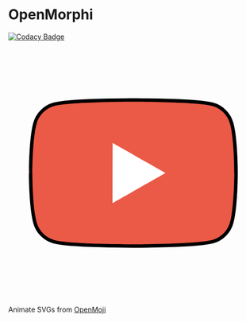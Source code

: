 # OpenMorphi

[![Codacy Badge](https://api.codacy.com/project/badge/Grade/815a4e2ebf7d415895c09bf8cff9c29f)](https://app.codacy.com/manual/lzear/openmorphi?utm_source=github.com&utm_medium=referral&utm_content=lzear/openmorphi&utm_campaign=Badge_Grade_Dashboard)

<svg xmlns="http://www.w3.org/2000/svg" viewBox="0 0 72 72">
    <path d="M 60.9883 25.8099 C 60.9275 19.0351 55.3844 13.4908 48.6111 13.4296 C 43.6531 13.3185 38.0911 15.8641 36.0909 19.5917 C 34.0908 15.8641 28.4378 13.3185 23.5707 13.4296 C 16.7974 13.4908 11.2543 19.0351 11.1935 25.8099 C 11.0831 29.0431 12.0831 32.5452 13.7196 34.5453 C 13.7196 34.5453 13.7196 35.4108 13.8301 35.8257 C 13.8908 36.0546 33.8896 60.7821 34.117 60.8433 C 34.5291 60.9544 56.0015 36.4071 56.0015 36.4071 C 56.0015 36.4071 57.6542 36.4071 58.0663 36.296 C 59.7484 34.2346 60.9275 31.5088 60.9883 28.3706 C 61.0988 27.9557 61.0988 27.0902 61.0988 27.0902 C 61.0988 27.0902 61.0988 26.2247 60.9883 25.8099"
          fill="none" stroke="#000000" stroke-width="2">
        <animate attributeName="strokeMiterlimit" dur="5000ms" repeatCount="indefinite" keyTimes="0;0.5;1"
                 calcMode="spline" keySplines="0.4 0 0.2 1; 0.4 0 0.2 1" values="10;undefined;10"></animate>
        <animate attributeName="d" dur="5000ms" repeatCount="indefinite" keyTimes="0;0.5;1" calcMode="spline"
                 keySplines="0.4 0 0.2 1; 0.4 0 0.2 1"
                 values="M 63.873874 21.905712 C 63.204809 19.386148 61.233657 17.402098 58.73029 16.728737 C 54.19329 15.504988 36 15.504988 36 15.504988 C 36 15.504988 17.806809 15.504988 13.269676 16.728737000000002 C 10.76654 17.402098000000002 8.795039 19.386148000000002 8.126032 21.905712 C 6.910305 26.472231 6.910305 35.999999 6.910305 35.999999 C 6.910305 35.999999 6.910305 45.527635000000004 8.126032 50.09458600000001 C 8.795039000000001 52.613851000000004 10.76654 54.59788100000001 13.269676 55.271536000000005 C 17.806809 56.495012 36 56.495012 36 56.495012 C 36 56.495012 54.193290000000005 56.495012 58.73029 55.271536000000005 C 61.233656999999994 54.59788100000001 63.204809 52.613851000000004 63.873873999999994 50.09458600000001 C 65.08969499999999 45.527635000000004 65.08969499999999 35.999999 65.08969499999999 35.999999 C 65.08969499999999 35.999999 65.08969499999999 26.472231 63.873873999999994 21.905712;M 60.7 26.2 C 60.7 19 54.800000000000004 13.1 47.6 13.1 C 42.6 13.1 38.3 15.899999999999999 36.1 20 C 33.9 15.9 29.5 13.1 24.6 13.1 C 17.400000000000002 13.1 11.500000000000002 19 11.500000000000002 26.2 C 11.500000000000002 29.3 12.600000000000001 32.2 14.400000000000002 34.4 C 14.400000000000002 34.4 14.400000000000002 34.4 14.400000000000002 34.4 C 14.400000000000002 34.4 36.2 61.4 36.2 61.4 C 36.2 61.4 58 34.4 58 34.4 C 58 34.4 58 34.4 58 34.4 C 59.6 32.2 60.7 29.4 60.7 26.2 C 60.7 26.2 60.7 26.2 60.7 26.2 C 60.7 26.2 60.7 26.2 60.7 26.2;M 63.873874 21.905712 C 63.204809 19.386148 61.233657 17.402098 58.73029 16.728737 C 54.19329 15.504988 36 15.504988 36 15.504988 C 36 15.504988 17.806809 15.504988 13.269676 16.728737000000002 C 10.76654 17.402098000000002 8.795039 19.386148000000002 8.126032 21.905712 C 6.910305 26.472231 6.910305 35.999999 6.910305 35.999999 C 6.910305 35.999999 6.910305 45.527635000000004 8.126032 50.09458600000001 C 8.795039000000001 52.613851000000004 10.76654 54.59788100000001 13.269676 55.271536000000005 C 17.806809 56.495012 36 56.495012 36 56.495012 C 36 56.495012 54.193290000000005 56.495012 58.73029 55.271536000000005 C 61.233656999999994 54.59788100000001 63.204809 52.613851000000004 63.873873999999994 50.09458600000001 C 65.08969499999999 45.527635000000004 65.08969499999999 35.999999 65.08969499999999 35.999999 C 65.08969499999999 35.999999 65.08969499999999 26.472231 63.873873999999994 21.905712"></animate>
        <animate attributeName="strokeLinecap" dur="5000ms" repeatCount="indefinite" keyTimes="0;0.5;1"
                 calcMode="spline" keySplines="0.4 0 0.2 1; 0.4 0 0.2 1" values="undefined;round;undefined"></animate>
        <animate attributeName="strokeLinejoin" dur="5000ms" repeatCount="indefinite" keyTimes="0;0.5;1"
                 calcMode="spline" keySplines="0.4 0 0.2 1; 0.4 0 0.2 1" values="undefined;round;undefined"></animate>
    </path>
    <path d="M 60.9883 25.8099 C 60.9275 19.0351 55.3844 13.4908 48.6111 13.4296 C 43.6531 13.3185 38.0911 15.8641 36.0909 19.5917 C 34.0908 15.8641 28.4378 13.3185 23.5707 13.4296 C 16.7974 13.4908 11.2543 19.0351 11.1935 25.8099 C 11.0831 29.0431 12.0831 32.5452 13.7196 34.5453 C 13.7196 34.5453 13.7196 35.4108 13.8301 35.8257 C 13.8908 36.0546 33.8896 60.7821 34.117 60.8433 C 34.5291 60.9544 56.0015 36.4071 56.0015 36.4071 C 56.0015 36.4071 57.6542 36.4071 58.0663 36.296 C 59.7484 34.2346 60.9275 31.5088 60.9883 28.3706 C 61.0988 27.9557 61.0988 27.0902 61.0988 27.0902 C 61.0988 27.0902 61.0988 26.2247 60.9883 25.8099">
        <animate attributeName="fill" dur="5000ms" repeatCount="indefinite" keyTimes="0;0.5;1" calcMode="spline"
                 keySplines="0.4 0 0.2 1; 0.4 0 0.2 1" values="#ea5a47;#EA5A47;#ea5a47"></animate>
        <animate attributeName="d" dur="5000ms" repeatCount="indefinite" keyTimes="0;0.5;1" calcMode="spline"
                 keySplines="0.4 0 0.2 1; 0.4 0 0.2 1"
                 values="M 63.873874 21.905712 C 63.204809 19.386148 61.233657 17.402098 58.73029 16.728737 C 54.19329 15.504988 36 15.504988 36 15.504988 C 36 15.504988 17.806809 15.504988 13.269676 16.728737000000002 C 10.76654 17.402098000000002 8.795039 19.386148000000002 8.126032 21.905712 C 6.910305 26.472231 6.910305 35.999999 6.910305 35.999999 C 6.910305 35.999999 6.910305 45.527635000000004 8.126032 50.09458600000001 C 8.795039000000001 52.613851000000004 10.76654 54.59788100000001 13.269676 55.271536000000005 C 17.806809 56.495012 36 56.495012 36 56.495012 C 36 56.495012 54.193290000000005 56.495012 58.73029 55.271536000000005 C 61.233656999999994 54.59788100000001 63.204809 52.613851000000004 63.873873999999994 50.09458600000001 C 65.08969499999999 45.527635000000004 65.08969499999999 35.999999 65.08969499999999 35.999999 C 65.08969499999999 35.999999 65.08969499999999 26.472231 63.873873999999994 21.905712;M 60.7 26.2 C 60.7 19 54.800000000000004 13.1 47.6 13.1 C 42.6 13.1 38.3 15.899999999999999 36.1 20 C 33.9 15.9 29.5 13.1 24.6 13.1 C 17.400000000000002 13.1 11.500000000000002 19 11.500000000000002 26.2 C 11.500000000000002 29.3 12.600000000000001 32.2 14.400000000000002 34.4 C 14.400000000000002 34.4 14.400000000000002 34.4 14.400000000000002 34.4 C 14.400000000000002 34.4 36.2 61.4 36.2 61.4 C 36.2 61.4 58 34.4 58 34.4 C 58 34.4 58 34.4 58 34.4 C 59.6 32.2 60.7 29.4 60.7 26.2 C 60.7 26.2 60.7 26.2 60.7 26.2 C 60.7 26.2 60.7 26.2 60.7 26.2;M 63.873874 21.905712 C 63.204809 19.386148 61.233657 17.402098 58.73029 16.728737 C 54.19329 15.504988 36 15.504988 36 15.504988 C 36 15.504988 17.806809 15.504988 13.269676 16.728737000000002 C 10.76654 17.402098000000002 8.795039 19.386148000000002 8.126032 21.905712 C 6.910305 26.472231 6.910305 35.999999 6.910305 35.999999 C 6.910305 35.999999 6.910305 45.527635000000004 8.126032 50.09458600000001 C 8.795039000000001 52.613851000000004 10.76654 54.59788100000001 13.269676 55.271536000000005 C 17.806809 56.495012 36 56.495012 36 56.495012 C 36 56.495012 54.193290000000005 56.495012 58.73029 55.271536000000005 C 61.233656999999994 54.59788100000001 63.204809 52.613851000000004 63.873873999999994 50.09458600000001 C 65.08969499999999 45.527635000000004 65.08969499999999 35.999999 65.08969499999999 35.999999 C 65.08969499999999 35.999999 65.08969499999999 26.472231 63.873873999999994 21.905712"></animate>
        <animate attributeName="stroke" dur="5000ms" repeatCount="indefinite" keyTimes="0;0.5;1" calcMode="spline"
                 keySplines="0.4 0 0.2 1; 0.4 0 0.2 1" values="transparent;transparent;transparent"></animate>
    </path>
    <path d="M 57.9157 27.8761 C 57.9157 21.3301 53.933 15.1803 47.3871 15.1803 C 42.8413 15.1803 37.5505 16.9401 35.5504 20.6676 C 33.5502 16.9401 29.5499 15.9661 25.0951 15.9661 C 18.5491 15.9661 13.1851 21.3301 13.1851 27.8761 C 13.1851 30.6944 14.1852 33.331 15.8216 35.3312 C 15.8216 35.3312 15.8216 35.3312 15.8216 35.3312 C 15.8216 35.3312 35.6413 59.8785 35.6413 59.8785 C 35.6413 59.8785 55.461 35.3312 55.461 35.3312 C 55.461 35.3312 55.461 35.3312 55.461 35.3312 C 56.9156 33.331 57.9157 30.7854 57.9157 27.8761 C 57.9157 27.8761 57.9157 27.8761 57.9157 27.8761">
        <animate attributeName="fill" dur="5000ms" repeatCount="indefinite" keyTimes="0;0.5;1" calcMode="spline"
                 keySplines="0.4 0 0.2 1; 0.4 0 0.2 1" values="#ffffff;#EA5A47;#ffffff"></animate>
        <animate attributeName="d" dur="5000ms" repeatCount="indefinite" keyTimes="0;0.5;1" calcMode="spline"
                 keySplines="0.4 0 0.2 1; 0.4 0 0.2 1"
                 values="M 30.049835 44.650447 C 30.049835 44.650447 45.255811 36.000396 45.255811 36.000396 C 45.255811 36.000396 30.049835 27.349517 30.049835 27.349517 C 30.049835 27.349517 30.049835 44.650447 30.049835 44.650447 C 30.049835 44.650447 30.049835 44.650447 30.049835 44.650447 C 30.049835 44.650447 30.049835 44.650447 30.049835 44.650447 C 30.049835 44.650447 30.049835 44.650447 30.049835 44.650447 C 30.049835 44.650447 30.049835 44.650447 30.049835 44.650447 C 30.049835 44.650447 30.049835 44.650447 30.049835 44.650447 C 30.049835 44.650447 30.049835 44.650447 30.049835 44.650447 C 30.049835 44.650447 30.049835 44.650447 30.049835 44.650447 C 30.049835 44.650447 30.049835 44.650447 30.049835 44.650447;M 60.7 26.2 C 60.7 19 54.800000000000004 13.1 47.6 13.1 C 42.6 13.1 38.3 15.899999999999999 36.1 20 C 33.9 15.9 29.5 13.1 24.6 13.1 C 17.400000000000002 13.1 11.500000000000002 19 11.500000000000002 26.2 C 11.500000000000002 29.3 12.600000000000001 32.2 14.400000000000002 34.4 C 14.400000000000002 34.4 14.400000000000002 34.4 14.400000000000002 34.4 C 14.400000000000002 34.4 36.2 61.4 36.2 61.4 C 36.2 61.4 58 34.4 58 34.4 C 58 34.4 58 34.4 58 34.4 C 59.6 32.2 60.7 29.4 60.7 26.2 C 60.7 26.2 60.7 26.2 60.7 26.2;M 30.049835 44.650447 C 30.049835 44.650447 45.255811 36.000396 45.255811 36.000396 C 45.255811 36.000396 30.049835 27.349517 30.049835 27.349517 C 30.049835 27.349517 30.049835 44.650447 30.049835 44.650447 C 30.049835 44.650447 30.049835 44.650447 30.049835 44.650447 C 30.049835 44.650447 30.049835 44.650447 30.049835 44.650447 C 30.049835 44.650447 30.049835 44.650447 30.049835 44.650447 C 30.049835 44.650447 30.049835 44.650447 30.049835 44.650447 C 30.049835 44.650447 30.049835 44.650447 30.049835 44.650447 C 30.049835 44.650447 30.049835 44.650447 30.049835 44.650447 C 30.049835 44.650447 30.049835 44.650447 30.049835 44.650447 C 30.049835 44.650447 30.049835 44.650447 30.049835 44.650447"></animate>
        <animate attributeName="stroke" dur="5000ms" repeatCount="indefinite" keyTimes="0;0.5;1" calcMode="spline"
                 keySplines="0.4 0 0.2 1; 0.4 0 0.2 1" values="transparent;transparent;transparent"></animate>
    </path>
</svg>

Animate SVGs from [OpenMoji](https://openmoji.org/)
